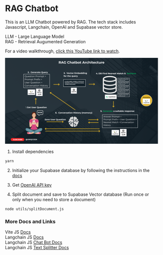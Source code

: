 # RAG Chatbot

This is an LLM Chatbot powered by RAG. The tech stack includes Javascript, Langchain, OpenAI and Supabase vector store.

LLM - Large Language Model  
RAG - Retrieval Augumented Generation  

For a video walkthrough, [click this YouTube link to watch]().

![image info](./images/thumbnail.png)

1. Install dependencies
```bash
yarn
```

2. Initialize your Supabase database by following the instructions in the [docs](https://supabase.com/docs/guides/ai/langchain#initializing-your-database)

3. Get [OpenAI API key](https://platform.openai.com/account/api-keys)

4. Split document and save to Supabase Vector database (Run once or only when you need to store a document)
```bash
node utils/splitDocument.js
```


### More Docs and Links
Vite JS [Docs](https://vitejs.dev/guide/#scaffolding-your-first-vite-project)  
Langchain JS [Docs](https://js.langchain.com/docs/get_started/introduction)  
Langchain JS [Chat Bot Docs](https://js.langchain.com/docs/modules/chains/popular/chat_vector_db#built-in-memory)  
Langchain JS [Text Splitter Docs](https://js.langchain.com/docs/modules/data_connection/document_transformers/#get-started-with-text-splitters)  